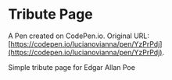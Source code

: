 # Tribute Page

A Pen created on CodePen.io. Original URL: [https://codepen.io/lucianovianna/pen/YzPrPdj](https://codepen.io/lucianovianna/pen/YzPrPdj).

Simple tribute page for Edgar Allan Poe
